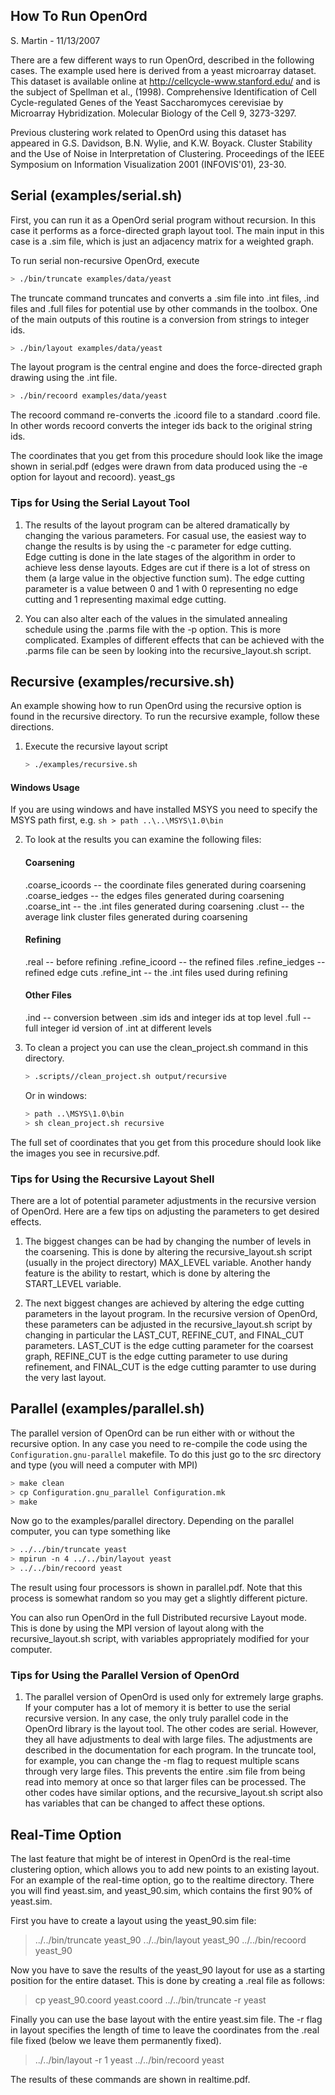 ## How To Run OpenOrd

S. Martin - 11/13/2007

There are a few different ways to run OpenOrd, described in the
following cases. The example used here is derived from a yeast
microarray dataset. This dataset is available online at
http://cellcycle-www.stanford.edu/ and is the subject of
Spellman et al., (1998). Comprehensive Identification of Cell
Cycle-regulated Genes of the Yeast Saccharomyces cerevisiae by
Microarray Hybridization. Molecular Biology of the Cell 9, 3273-3297.

Previous clustering work related to OpenOrd using this dataset has appeared
in G.S. Davidson, B.N. Wylie, and K.W. Boyack. Cluster Stability and
the Use of Noise in Interpretation of Clustering. Proceedings of the
IEEE Symposium on Information Visualization 2001 (INFOVIS'01), 23-30.

## Serial (examples/serial.sh)

First, you can run it as a OpenOrd serial program without recursion. In
this case it performs as a force-directed graph layout tool. The main
input in this case is a .sim file, which is just an adjacency
matrix for a weighted graph.

To run serial non-recursive OpenOrd, execute

```sh
> ./bin/truncate examples/data/yeast
```

The truncate command truncates and converts a .sim file into .int files,
.ind files and .full files for potential use by other commands in the
toolbox. One of the main outputs of this routine is a conversion from
strings to integer ids.

```sh
> ./bin/layout examples/data/yeast
```

The layout program is the central engine and does the force-directed
graph drawing using the .int file.

```sh
> ./bin/recoord examples/data/yeast
```

The recoord command re-converts the .icoord file to a standard .coord
file. In other words recoord converts the integer ids back to the
original string ids.

The coordinates that you get from this procedure should look like the
image shown in serial.pdf (edges were drawn from data produced using the
-e option for layout and recoord).
yeast_gs

### Tips for Using the Serial Layout Tool

1. The results of the layout program can be altered dramatically by
   changing the various parameters. For casual use, the easiest way to
   change the results is by using the -c parameter for edge cutting.  
   Edge cutting is done in the late stages of the algorithm in order to
   achieve less dense layouts. Edges are cut if there is a lot of
   stress on them (a large value in the objective function sum). The
   edge cutting parameter is a value between 0 and 1 with 0 representing no
   edge cutting and 1 representing maximal edge cutting.

2. You can also alter each of the values in the simulated annealing
   schedule using the .parms file with the -p option. This is more
   complicated. Examples of different effects that can be achieved with
   the .parms file can be seen by looking into the recursive_layout.sh
   script.

## Recursive (examples/recursive.sh)

An example showing how to run OpenOrd using the recursive option is found in
the recursive directory. To run the recursive example, follow these
directions.

1. Execute the recursive layout script
   ```sh
   > ./examples/recursive.sh
   ```

#### Windows Usage

If you are using windows and have installed MSYS you need to specify
the MSYS path first, e.g.
`sh > path ..\..\MSYS\1.0\bin`

2. To look at the results you can examine the following files:

   #### Coarsening

   .coarse_icoords -- the coordinate files generated during coarsening
   .coarse_iedges -- the edges files generated during coarsening
   .coarse_int -- the .int files generated during coarsening
   .clust -- the average link cluster files generated during coarsening

   #### Refining

   .real -- before refining
   .refine_icoord -- the refined files
   .refine_iedges -- refined edge cuts
   .refine_int -- the .int files used during refining

   #### Other Files

   .ind -- conversion between .sim ids and integer ids at top level
   .full -- full integer id version of .int at different levels

3. To clean a project you can use the clean_project.sh command in this
   directory.

   ```sh
   > .scripts//clean_project.sh output/recursive
   ```

   Or in windows:

   ```sh
   > path ..\MSYS\1.0\bin
   > sh clean_project.sh recursive
   ```

The full set of coordinates that you get from this procedure should look
like the images you see in recursive.pdf.

### Tips for Using the Recursive Layout Shell

There are a lot of potential parameter adjustments in the recursive
version of OpenOrd. Here are a few tips on adjusting the parameters to get
desired effects.

1. The biggest changes can be had by changing the number of levels in
   the coarsening. This is done by altering the recursive_layout.sh script
   (usually in the project directory) MAX_LEVEL variable. Another handy
   feature is the ability to restart, which is done by altering the
   START_LEVEL variable.

2. The next biggest changes are achieved by altering the edge cutting
   parameters in the layout program. In the recursive version of OpenOrd,
   these parameters can be adjusted in the recursive_layout.sh script by
   changing in particular the LAST_CUT, REFINE_CUT, and FINAL_CUT
   parameters. LAST_CUT is the edge cutting parameter for the coarsest
   graph, REFINE_CUT is the edge cutting parameter to use during
   refinement, and FINAL_CUT is the edge cutting paramter to use during the
   very last layout.

## Parallel (examples/parallel.sh)

The parallel version of OpenOrd can be run either with or without the
recursive option. In any case you need to re-compile the code using the
`Configuration.gnu-parallel` makefile. To do this just go to the src
directory and type (you will need a computer with MPI)

```sh
> make clean
> cp Configuration.gnu_parallel Configuration.mk
> make
```

Now go to the examples/parallel directory. Depending on the parallel
computer, you can type something like

```sh
> ../../bin/truncate yeast
> mpirun -n 4 ../../bin/layout yeast
> ../../bin/recoord yeast
```

The result using four processors is shown in parallel.pdf. Note that
this process is somewhat random so you may get a slightly different
picture.

You can also run OpenOrd in the full Distributed recursive Layout mode.  
This is done by using the MPI version of layout along with the
recursive_layout.sh script, with variables appropriately modified for
your computer.

### Tips for Using the Parallel Version of OpenOrd

1. The parallel version of OpenOrd is used only for extremely large graphs.  
   If your computer has a lot of memory it is better to use the serial
   recursive version. In any case, the only truly parallel code in the OpenOrd
   library is the layout tool. The other codes are serial. However, they
   all have adjustments to deal with large files. The adjustments are
   described in the documentation for each program. In the truncate tool,
   for example, you can change the -m flag to request multiple scans
   through very large files. This prevents the entire .sim file from being
   read into memory at once so that larger files can be processed. The
   other codes have similar options, and the recursive_layout.sh script
   also has variables that can be changed to affect these options.

## Real-Time Option

The last feature that might be of interest in OpenOrd is the real-time
clustering option, which allows you to add new points to an existing
layout. For an example of the real-time option, go to the realtime
directory. There you will find yeast.sim, and yeast_90.sim, which
contains the first 90% of yeast.sim.

First you have to create a layout using the yeast_90.sim file:

> ../../bin/truncate yeast_90
> ../../bin/layout yeast_90
> ../../bin/recoord yeast_90

Now you have to save the results of the yeast_90 layout for use as
a starting position for the entire dataset. This is done by
creating a .real file as follows:

> cp yeast_90.coord yeast.coord
> ../../bin/truncate -r yeast

Finally you can use the base layout with the entire yeast.sim file. The
-r flag in layout specifies the length of time to leave the coordinates
from the .real file fixed (below we leave them permanently fixed).

> ../../bin/layout -r 1 yeast
> ../../bin/recoord yeast

The results of these commands are shown in realtime.pdf.
